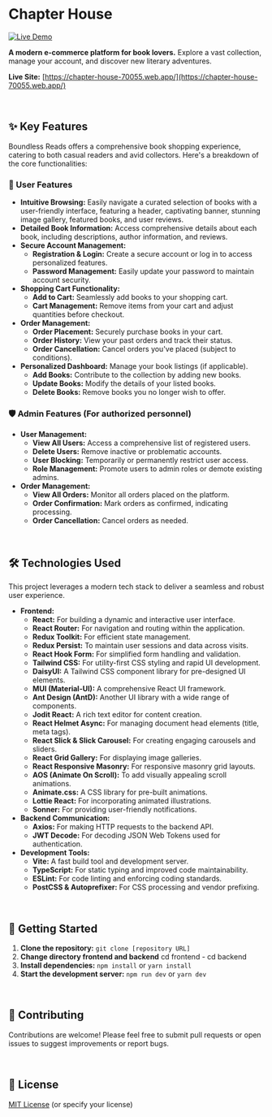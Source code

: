 # Chapter House

[![Live Demo](https://img.shields.io/badge/Live%20Demo-Visit%20Site-brightgreen)](https://chapter-house-70055.web.app/)

**A modern e-commerce platform for book lovers.**  Explore a vast collection, manage your account, and discover new literary adventures.

**Live Site:** [https://chapter-house-70055.web.app/](https://chapter-house-70055.web.app/)

<br>

## ✨ Key Features

Boundless Reads offers a comprehensive book shopping experience, catering to both casual readers and avid collectors.  Here's a breakdown of the core functionalities:

### 👤 User Features

*   **Intuitive Browsing:**  Easily navigate a curated selection of books with a user-friendly interface, featuring a header, captivating banner, stunning image gallery, featured books, and user reviews.
*   **Detailed Book Information:**  Access comprehensive details about each book, including descriptions, author information, and reviews.
*   **Secure Account Management:**
    *   **Registration & Login:**  Create a secure account or log in to access personalized features.
    *   **Password Management:** Easily update your password to maintain account security.
*   **Shopping Cart Functionality:**
    *   **Add to Cart:**  Seamlessly add books to your shopping cart.
    *   **Cart Management:**  Remove items from your cart and adjust quantities before checkout.
*   **Order Management:**
    *   **Order Placement:** Securely purchase books in your cart.
    *   **Order History:**  View your past orders and track their status.
    *   **Order Cancellation:**  Cancel orders you've placed (subject to conditions).
*   **Personalized Dashboard:**  Manage your book listings (if applicable).
    *   **Add Books:**  Contribute to the collection by adding new books.
    *   **Update Books:**  Modify the details of your listed books.
    *   **Delete Books:** Remove books you no longer wish to offer.

### 🛡️ Admin Features (For authorized personnel)

*   **User Management:**
    *   **View All Users:**  Access a comprehensive list of registered users.
    *   **Delete Users:** Remove inactive or problematic accounts.
    *   **User Blocking:**  Temporarily or permanently restrict user access.
    *   **Role Management:**  Promote users to admin roles or demote existing admins.
*   **Order Management:**
    *   **View All Orders:**  Monitor all orders placed on the platform.
    *   **Order Confirmation:**  Mark orders as confirmed, indicating processing.
    *   **Order Cancellation:**  Cancel orders as needed.

<br>

## 🛠️ Technologies Used

This project leverages a modern tech stack to deliver a seamless and robust user experience.

*   **Frontend:**
    *   **React:**  For building a dynamic and interactive user interface.
    *   **React Router:**  For navigation and routing within the application.
    *   **Redux Toolkit:**  For efficient state management.
    *   **Redux Persist:** To maintain user sessions and data across visits.
    *   **React Hook Form:**  For simplified form handling and validation.
    *   **Tailwind CSS:** For utility-first CSS styling and rapid UI development.
    *   **DaisyUI:** A Tailwind CSS component library for pre-designed UI elements.
    *   **MUI (Material-UI):** A comprehensive React UI framework.
    *   **Ant Design (AntD):** Another UI library with a wide range of components.
    *   **Jodit React:** A rich text editor for content creation.
    *   **React Helmet Async:**  For managing document head elements (title, meta tags).
    *   **React Slick & Slick Carousel:** For creating engaging carousels and sliders.
    *   **React Grid Gallery:** For displaying image galleries.
    *   **React Responsive Masonry:** For responsive masonry grid layouts.
    *   **AOS (Animate On Scroll):** To add visually appealing scroll animations.
    *   **Animate.css:**  A CSS library for pre-built animations.
    *   **Lottie React:**  For incorporating animated illustrations.
    *   **Sonner:** For providing user-friendly notifications.
*   **Backend Communication:**
    *   **Axios:**  For making HTTP requests to the backend API.
    *   **JWT Decode:** For decoding JSON Web Tokens used for authentication.
*   **Development Tools:**
    *   **Vite:**  A fast build tool and development server.
    *   **TypeScript:** For static typing and improved code maintainability.
    *   **ESLint:**  For code linting and enforcing coding standards.
    *   **PostCSS & Autoprefixer:** For CSS processing and vendor prefixing.

<br>

## 🚀 Getting Started

1.  **Clone the repository:** `git clone [repository URL]`
3.  **Change directory frontend and backend** cd frontend - cd backend
2.  **Install dependencies:** `npm install` or `yarn install`
3.  **Start the development server:** `npm run dev` or `yarn dev`

<br>

## 🤝 Contributing

Contributions are welcome!  Please feel free to submit pull requests or open issues to suggest improvements or report bugs.

<br>

## 📝 License

[MIT License](LICENSE) (or specify your license)
